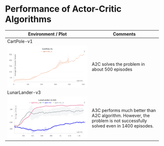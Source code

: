 # Performance of Actor-Critic Algorithms

| Environment / Plot | Comments |
| ------------------ | -------- |
| CartPole-v1 |
| ![cartpole](./images/cartpole_v1_a2c_v1.png) | A2C solves the problem in about 500 episodes |
| LunarLander-v3 |
| ![lunar](./images/lunarlander_v3_a3c.png) | A3C performs much better than A2C algorithm. However, the problem is not successfully solved even in 1400 episodes. | 